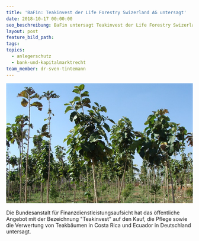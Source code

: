 ```yaml
---
title: 'BaFin: Teakinvest der Life Forestry Swizerland AG untersagt'
date: 2018-10-17 00:00:00
seo_beschreibung: BaFin untersagt Teakinvest der Life Forestry Swizerland AG
layout: post
feature_bild_path:
tags:
topics:
  - anlegerschutz
  - bank-und-kapitalmarktrecht
team_member: dr-sven-tintemann
---
```


![Teak Plantage - Foto Pixabay](/uploads/teak-plantation-289157-640.jpg "BaFin untersagt Teakinvest")

Die Bundesanstalt f&uuml;r Finanzdienstleistungsaufsicht hat das &ouml;ffentliche Angebot mit der Bezeichnung "Teakinvest" auf den Kauf, die Pflege sowie die Verwertung von Teakb&auml;umen in Costa Rica und Ecuador in Deutschland untersagt.

&nbsp;